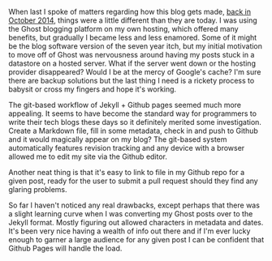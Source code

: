 When last I spoke of matters regarding how this blog gets made, [back in October 2014](http://rick.engineer/How-did-this-get-made-October-2014-edition/), things were a little different than they are today. I was using the Ghost blogging platform on my own hosting, which offered many benefits, but gradually I became less and less enamored. Some of it might be the blog software version of the seven year itch, but my initial motivation to move off of Ghost was nervousness around having my posts stuck in a datastore on a hosted server. What if the server went down or the hosting provider disappeared? Would I be at the mercy of Google's cache? I'm sure there are backup solutions but the last thing I need is a rickety process to babysit or cross my fingers and hope it's working.

The git-based workflow of Jekyll + Github pages seemed much more appealing. It seems to have become the standard way for programmers to write their tech blogs these days so it definitely merited some investigation. Create a Markdown file, fill in some metadata, check in and push to Github and it would magically appear on my blog? The git-based system automatically features revision tracking and any device with a browser allowed me to edit my site via the Github editor.

Another neat thing is that it's easy to link to file in my Github repo for a given post, ready for the user to submit a pull request should they find any glaring problems.

So far I haven't noticed any real drawbacks, except perhaps that there was a slight learning curve when I was converting my Ghost posts over to the Jekyll format. Mostly figuring out allowed characters in metadata and dates. It's been very nice having a wealth of info out there and if I'm ever lucky enough to garner a large audience for any given post I can be confident that Github Pages will handle the load.
